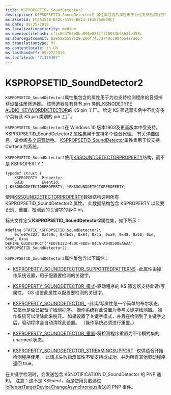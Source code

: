 ```yaml
---
title: KSPROPSETID\_SoundDetector2
description: KSPROPSETID_SoundDetector2 属性集包含的属性用于为也支持检测程序的音频捕获设备注册筛选器。
ms.assetid: FC4A354B-D42C-4199-B613-1E1B75A600C7
ms.date: 09/25/2019
ms.localizationpriority: medium
ms.openlocfilehash: cffc8d4764b8ba090e03fffff0034b9363fe358c
ms.sourcegitcommit: 8295a2b59212972b0f7457a748cc904b5417ad67
ms.translationtype: MT
ms.contentlocale: zh-CN
ms.lasthandoff: 09/27/2019
ms.locfileid: "71329467"
---
```

# <a name="kspropsetid_sounddetector2"></a>KSPROPSETID\_SoundDetector2

`KSPROPSETID_SoundDetector2`属性集包含的属性用于为也支持检测程序的音频捕获设备注册筛选器。 该筛选器具有具有 pin 类别[\_KSNODETYPE AUDIO\_KEYWORDDETECTOR](ksnodetype-audio-keyworddetector.md)的 KS pin 工厂。 给定 KS 筛选器实例中不能有多个具有此 KS pin 类别的 pin 工厂。

`KSPROPSETID_SoundDetector2`在 Windows 10 版本1903及更高版本中受支持。 KSPROPSETID_SoundDetector2 属性集用于支持多个语音代理。 有关详细信息，请参阅[多个语音助手](voice-activation-mva.md)。  [KSPROPSETID\_SoundDetector](kspropsetid-sounddetector.md)属性集用于仅支持 Cortana 的系统。  

`KSPROPSETID_SoundDetector2`使用[KSSOUNDDETECTORPROPERTY](https://docs.microsoft.com/windows-hardware/drivers/ddi/content/ksmedia/ns-ksmedia-kssounddetectorproperty)结构，而不是 KSPROPERTY：

``` syntax
typedef struct {
    KSPROPERTY  Property;
    GUID        EventId;
} KSSOUNDDETECTORPROPERTY, *PKSSOUNDDETECTORPROPERTY;
```

使用[KSSOUNDDETECTORPROPERTY](https://docs.microsoft.com/windows-hardware/drivers/ddi/content/ksmedia/ns-ksmedia-kssounddetectorproperty)数据结构调用所有 KSPROPSETID_SoundDetector2 属性。 此数据结构包含 KSPROPERTY 以及要识别、重置、检测到的关键字的事件 id。

标头文件定义**KSPROPSETID\_SoundDetector2**属性集，如下所示：

``` syntax
#define STATIC_KSPROPSETID_SoundDetector2\
    0xfe07e322, 0x450c, 0x4bd5, 0x84, 0xca, 0xa9, 0x48, 0x50, 0xe, 0xa6, 0xaa
DEFINE_GUIDSTRUCT("FE07E322-450C-4BD5-84CA-A948500EA6AA", KSPROPSETID_SoundDetector2);
```

`KSPROPSETID_SoundDetector2`属性集包含以下属性：

- [KSPROPERTY\_SOUNDDETECTOR\_SUPPORTEDPATTERNS](ksproperty-sounddetector-supportedpatterns.md) -此属性由操作系统设置，用于配置要检测的关键字。

- [KSPROPERTY\_SOUNDDETECTOR\_模式](ksproperty-sounddetector-patterns.md)-驱动程序的 KS 筛选器支持此读/写属性。 OS 设置此属性以配置要检测的关键字。

- [KSPROPERTY\_SOUNDDETECTOR\_](ksproperty-sounddetector-armed.md) -此读/写属性是一个简单的布尔状态，它指示是否已配备了检测程序。 操作系统将此设置为参与关键字检测器。 操作系统可以清除此来脱开。 如果设置了关键字模式，并且在检测到了关键字之后，驱动程序会自动清除此设置。 （操作系统必须进行重置。）

- [KSPROPERTY\_SOUNDDETECTOR\_重置](ksproperty-sounddetector-reset.md)-将检测程序重置为不带模式集的 unarmed 状态。

- [KSPROPERTY\_SOUNDDETECTOR\_STREAMINGSUPPORT](ksproperty-sounddetector-streamingsupport.md) -仅供语音开始检测程序使用。 此请求失败指示属性不受支持或成功，并为所有其他驱动程序返回 true。

在关键字检测时，会发送包含 KSNOTIFICATIONID_SoundDetector 的 PNP 通知。 注意：这不是 KSEvent，而是使用负载通过[IoReportTargetDeviceChangeAsynchronous](https://docs.microsoft.com/windows-hardware/drivers/ddi/content/wdm/nf-wdm-ioreporttargetdevicechangeasynchronous)发送的 PNP 事件。
